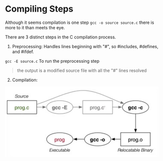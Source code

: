 # Compiling Steps

Although it seems compilation is one step `gcc -o source source.c` there is more to it than meets the eye.

There are 3 distinct steps in the C compilation process. 

1. Preprocessing: Handles lines beginning with "#", so #includes, #defines, and
#ifdef. 

` gcc -E source.c ` To run the preprocessing step

> the output is a modified source file with all the "#" lines resolved

2. Compilation:


![Alt Text](images/3StepsCompiling.png)


